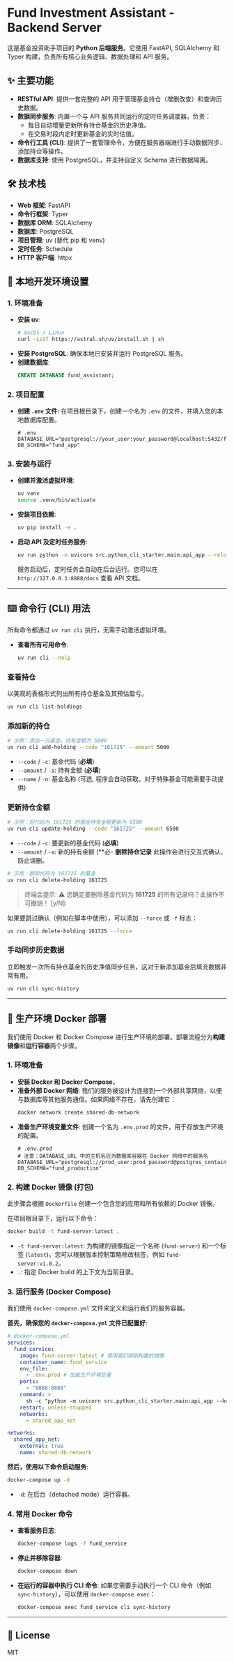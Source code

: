 # Fund Investment Assistant - Backend Server

这是基金投资助手项目的 **Python 后端服务**。它使用 FastAPI, SQLAlchemy 和 Typer 构建，负责所有核心业务逻辑、数据处理和 API 服务。

## ✨ 主要功能

-   **RESTful API**: 提供一套完整的 API 用于管理基金持仓（增删改查）和查询历史数据。
-   **数据同步服务**: 内置一个与 API 服务共同运行的定时任务调度器，负责：
    -   每日自动增量更新所有持仓基金的历史净值。
    -   在交易时段内定时更新基金的实时估值。
-   **命令行工具 (CLI)**: 提供了一套管理命令，方便在服务器端进行手动数据同步、添加持仓等操作。
-   **数据库支持**: 使用 PostgreSQL，并支持自定义 Schema 进行数据隔离。

## 🛠️ 技术栈

-   **Web 框架**: FastAPI
-   **命令行框架**: Typer
-   **数据库 ORM**: SQLAlchemy
-   **数据库**: PostgreSQL
-   **项目管理**: uv (替代 pip 和 venv)
-   **定时任务**: Schedule
-   **HTTP 客户端**: httpx

## 🚀 本地开发环境设置

### 1. 环境准备

-   **安装 uv**:
    ```bash
    # macOS / Linux
    curl -LsSf https://astral.sh/uv/install.sh | sh
    ```
-   **安装 PostgreSQL**: 确保本地已安装并运行 PostgreSQL 服务。
-   **创建数据库**:
    ```sql
    CREATE DATABASE fund_assistant;
    ```

### 2. 项目配置

-   **创建 `.env` 文件**: 在项目根目录下，创建一个名为 `.env` 的文件，并填入您的本地数据库配置。
    ```dotenv
    # .env
    DATABASE_URL="postgresql://your_user:your_password@localhost:5432/fund_assistant"
    DB_SCHEMA="fund_app"
    ```

### 3. 安装与运行

-   **创建并激活虚拟环境**:
    ```bash
    uv venv
    source .venv/bin/activate
    ```
-   **安装项目依赖**:
    ```bash
    uv pip install -e .
    ```
-   **启动 API 及定时任务服务**:
    ```bash
    uv run python -m uvicorn src.python_cli_starter.main:api_app --reload
    ```
    服务启动后，定时任务会自动在后台运行。您可以在 `http://127.0.0.1:8888/docs` 查看 API 文档。

---

## ⌨️ 命令行 (CLI) 用法

所有命令都通过 `uv run cli` 执行，无需手动激活虚拟环境。

-   **查看所有可用命令**:
    ```bash
    uv run cli --help
    ```

### 查看持仓

以美观的表格形式列出所有持仓基金及其预估盈亏。
```bash
uv run cli list-holdings
```

### 添加新的持仓
```bash
# 示例：添加一只基金，持有金额为 5000
uv run cli add-holding --code "161725" --amount 5000
```
-   `--code` / `-c`: 基金代码 (**必填**)
-   `--amount` / `-a`: 持有金额 (**必填**)
-   `--name` / `-n`: 基金名称 (可选, 程序会自动获取。对于特殊基金可能需要手动提供)

### 更新持仓金额
```bash
# 示例：将代码为 161725 的基金持有金额更新为 6500
uv run cli update-holding --code "161725" --amount 6500
```
-   `--code` / `-c`: 要更新的基金代码 (**必填**)
-   `--amount` / `-a`: 新的持有金额 (**必-   **删除持仓记录**
此操作会进行交互式确认，防止误删。
```bash
# 示例：删除代码为 161725 的基金
uv run cli delete-holding 161725
```
> 终端会提示: ⚠️ 您确定要删除基金代码为 **161725** 的所有记录吗？此操作不可撤销！ [y/N]:

如果要跳过确认（例如在脚本中使用），可以添加 `--force` 或 `-f` 标志：
```bash
uv run cli delete-holding 161725 --force
```

### 手动同步历史数据
立即触发一次所有持仓基金的历史净值同步任务，这对于新添加基金后填充数据非常有用。
```bash
uv run cli sync-history
```

---

## 🐳 生产环境 Docker 部署

我们使用 Docker 和 Docker Compose 进行生产环境的部署。部署流程分为**构建镜像**和**运行容器**两个步骤。

### 1. 环境准备

-   **安装 Docker 和 Docker Compose**。
-   **准备外部 Docker 网络**: 我们的服务被设计为连接到一个外部共享网络，以便与数据库等其他服务通信。如果网络不存在，请先创建它：
    ```bash
    docker network create shared-db-network
    ```
-   **准备生产环境变量文件**: 创建一个名为 `.env.prod` 的文件，用于存放生产环境的配置。
    ```dotenv
    # .env.prod
    # 注意：DATABASE_URL 中的主机名应为数据库容器在 Docker 网络中的服务名
    DATABASE_URL="postgresql://prod_user:prod_password@postgres_container_name:5432/prod_db"
    DB_SCHEMA="fund_production"
    ```

### 2. 构建 Docker 镜像 (打包)

此步骤会根据 `Dockerfile` 创建一个包含您的应用和所有依赖的 Docker 镜像。

在项目根目录下，运行以下命令：
```bash
docker build -t fund-server:latest .
```
-   `-t fund-server:latest`: 为构建的镜像指定一个名称 (`fund-server`) 和一个标签 (`latest`)。您可以根据版本控制策略修改标签，例如 `fund-server:v1.0.2`。
-   `.`: 指定 Docker build 的上下文为当前目录。

### 3. 运行服务 (Docker Compose)

我们使用 `docker-compose.yml` 文件来定义和运行我们的服务容器。

**首先，确保您的 `docker-compose.yml` 文件已配置好**:
```yaml
# docker-compose.yml
services:
  fund_service:
    image: fund-server:latest # 使用我们刚刚构建的镜像
    container_name: fund_service
    env_file:
      - .env.prod # 加载生产环境变量
    ports:
      - "8888:8888"
    command: >
      sh -c "python -m uvicorn src.python_cli_starter.main:api_app --host 0.0.0.0 --port 8888"
    restart: unless-stopped
    networks:
      - shared_app_net

networks:
  shared_app_net:
    external: true
    name: shared-db-network
```

**然后，使用以下命令启动服务**:
```bash
docker-compose up -d
```
-   `-d`: 在后台（detached mode）运行容器。

### 4. 常用 Docker 命令

-   **查看服务日志**:
    ```bash
    docker-compose logs -f fund_service
    ```
-   **停止并移除容器**:
    ```bash
    docker-compose down
    ```
-   **在运行的容器中执行 CLI 命令**:
    如果您需要手动执行一个 CLI 命令（例如 `sync-history`），可以使用 `docker-compose exec`：
    ```bash
    docker-compose exec fund_service cli sync-history
    ```

---

## 📄 License

MIT